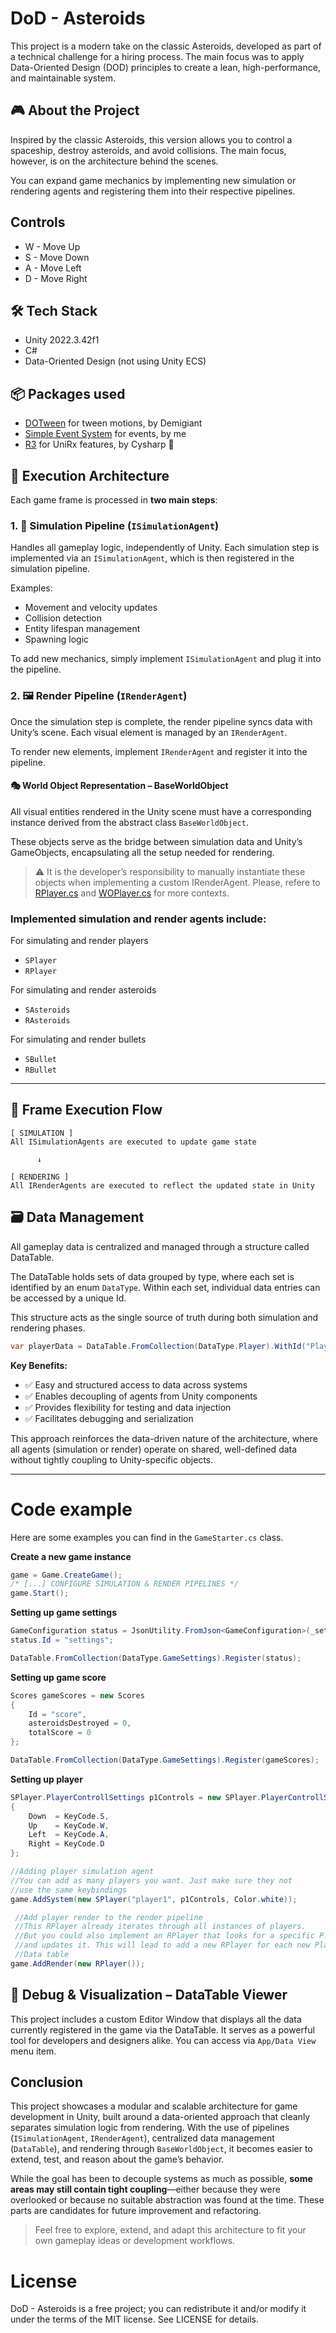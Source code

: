 # DoD - Asteroids
This project is a modern take on the classic Asteroids, developed as part of a technical challenge for a hiring process. The main focus was to apply Data-Oriented Design (DOD) principles to create a lean, high-performance, and maintainable system.

## 🎮 About the Project

Inspired by the classic Asteroids, this version allows you to control a spaceship, destroy asteroids, and avoid collisions. The main focus, however, is on the architecture behind the scenes.

You can expand game mechanics by implementing new simulation or rendering agents and registering them into their respective pipelines.

## Controls

- W - Move Up
- S - Move Down
- A - Move Left
- D - Move Right

## 🛠️ Tech Stack
- Unity 2022.3.42f1
- C#
- Data-Oriented Design (not using Unity ECS)


## 📦 Packages used

- [DOTween](https://dotween.demigiant.com/documentation.php) for tween motions, by Demigiant
- [Simple Event System](https://github.com/lourenco-pedro/UnitySimpleEventSystem) for events, by me
- [R3](https://github.com/Cysharp/R3) for UniRx features, by Cysharp 🙇

## 🧠 Execution Architecture

Each game frame is processed in **two main steps**:

### 1. 🧩 Simulation Pipeline (`ISimulationAgent`)

Handles all gameplay logic, independently of Unity. Each simulation step is implemented via an `ISimulationAgent`, which is then registered in the simulation pipeline.

Examples:
- Movement and velocity updates
- Collision detection
- Entity lifespan management
- Spawning logic

To add new mechanics, simply implement `ISimulationAgent` and plug it into the pipeline.

### 2. 🖼️ Render Pipeline (`IRenderAgent`)

Once the simulation step is complete, the render pipeline syncs data with Unity’s scene. Each visual element is managed by an `IRenderAgent`.

To render new elements, implement `IRenderAgent` and register it into the pipeline.

#### 🎭 World Object Representation – BaseWorldObject
All visual entities rendered in the Unity scene must have a corresponding instance derived from the abstract class ``BaseWorldObject``.

These objects serve as the bridge between simulation data and Unity’s GameObjects, encapsulating all the setup needed for rendering.

> ⚠️ It is the developer’s responsibility to manually instantiate these objects when implementing a custom IRenderAgent. Please, refere to [RPlayer.cs](./Assets/Scripts/App/Render/RPlayer.cs) and [WOPlayer.cs](./Assets/Scripts/App/Render/WorldObjects/WOPlayer.cs) for more contexts.

### Implemented simulation and render agents include:

For simulating and render players
- `SPlayer`
- `RPlayer`

For simulating and render asteroids

- `SAsteroids`
- `RAsteroids`

For simulating and render bullets

- `SBullet`
- `RBullet`


---

## 🔁 Frame Execution Flow

```text
[ SIMULATION ]
All ISimulationAgents are executed to update game state

      ↓

[ RENDERING ]
All IRenderAgents are executed to reflect the updated state in Unity
```

## 🗃️ Data Management

All gameplay data is centralized and managed through a structure called DataTable.

The DataTable holds sets of data grouped by type, where each set is identified by an enum ``DataType``. Within each set, individual data entries can be accessed by a unique Id.

This structure acts as the single source of truth during both simulation and rendering phases.

```c#
var playerData = DataTable.FromCollection(DataType.Player).WithId("Player1");
```


**Key Benefits:**

- ✅ Easy and structured access to data across systems
- ✅ Enables decoupling of agents from Unity components
- ✅ Provides flexibility for testing and data injection
- ✅ Facilitates debugging and serialization

This approach reinforces the data-driven nature of the architecture, where all agents (simulation or render) operate on shared, well-defined data without tightly coupling to Unity-specific objects.

---

# Code example

Here are some examples you can find in the ``GameStarter.cs`` class.

**Create a new game instance**

```c#
game = Game.CreateGame();
/* [...] CONFIGURE SIMULATION & RENDER PIPELINES */
game.Start();
```

**Setting up game settings**

```c#
GameConfiguration status = JsonUtility.FromJson<GameConfiguration>(_settings.text);
status.Id = "settings";

DataTable.FromCollection(DataType.GameSettings).Register(status);
```

**Setting up game score**

```c#
Scores gameScores = new Scores
{
    Id = "score",
    asteroidsDestroyed = 0,
    totalScore = 0
};

DataTable.FromCollection(DataType.GameSettings).Register(gameScores);
```

**Setting up player**

```c#
SPlayer.PlayerControllSettings p1Controls = new SPlayer.PlayerControllSettings
{
    Down  = KeyCode.S,
    Up    = KeyCode.W,
    Left  = KeyCode.A,
    Right = KeyCode.D
};

//Adding player simulation agent
//You can add as many players you want. Just make sure they not
//use the same keybindings
game.AddSystem(new SPlayer("player1", p1Controls, Color.white));

 //Add player render to the render pipeline
 //This RPlayer already iterates through all instances of players.
 //But you could also implement an RPlayer that looks for a specific Player ID
 //and updates it. This will lead to add a new RPlayer for each new Player in the
 //Data table 
game.AddRender(new RPlayer());
```

## 🧩 Debug & Visualization – DataTable Viewer

This project includes a custom Editor Window that displays all the data currently registered in the game via the DataTable. It serves as a powerful tool for developers and designers alike.
You can access via `App/Data View` menu item.

## Conclusion

This project showcases a modular and scalable architecture for game development in Unity, built around a data-oriented approach that cleanly separates simulation logic from rendering. With the use of pipelines (``ISimulationAgent``, ``IRenderAgent``), centralized data management (``DataTable``), and rendering through ``BaseWorldObject``, it becomes easier to extend, test, and reason about the game’s behavior.

While the goal has been to decouple systems as much as possible, **some areas may still contain tight coupling**—either because they were overlooked or because no suitable abstraction was found at the time. These parts are candidates for future improvement and refactoring.

> Feel free to explore, extend, and adapt this architecture to fit your own gameplay ideas or development workflows.

# License

DoD - Asteroids is a free project; you can redistribute it and/or modify it under the terms of the MIT license. See LICENSE for details.
